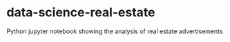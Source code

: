 # data-science-real-estate
Python jupyter notebook showing the analysis of real estate advertisements
